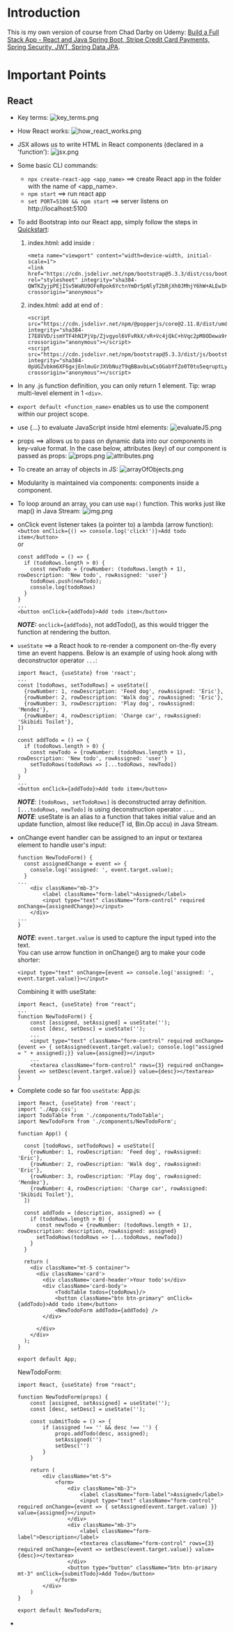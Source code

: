 # Introduction
This is my own version of course from Chad Darby on Udemy: [Build a Full Stack App - React and Java Spring Boot, Stripe Credit Card Payments, Spring Security, JWT, Spring Data JPA](https://ba.udemy.com/course/full-stack-react-and-java-spring-boot-the-developer-guide/learn/lecture/33402256#overview).

# Important Points
## React
- Key terms:
    ![key_terms.png](readme_images/key_terms.png)
    
- How React works:
    ![how_react_works.png](readme_images/how_react_works.png)

- JSX allows us to write HTML in React components (declared in a 'function'):
    ![jsx.png](readme_images/jsx.png)

- Some basic CLI commands:
  - `npx create-react-app <app_name>` ==> create React app in the folder with the name of <app_name>.
  - `npm start` ==> run react app
  - `set PORT=5100 && npm start` ==> server listens on http://localhost:5100

- To add Bootstrap into our React app, simply follow the steps in [Quickstart](https://getbootstrap.com/docs/5.3/getting-started/introduction/):
  1. index.html: add inside <head>: 
     ```
     <meta name="viewport" content="width=device-width, initial-scale=1">
     <link href="https://cdn.jsdelivr.net/npm/bootstrap@5.3.3/dist/css/bootstrap.min.css" rel="stylesheet" integrity="sha384-QWTKZyjpPEjISv5WaRU9OFeRpok6YctnYmDr5pNlyT2bRjXh0JMhjY6hW+ALEwIH" crossorigin="anonymous">
     ```
  2. index.html: add at end of <body>:
     ```
     <script src="https://cdn.jsdelivr.net/npm/@popperjs/core@2.11.8/dist/umd/popper.min.js" integrity="sha384-I7E8VVD/ismYTF4hNIPjVp/Zjvgyol6VFvRkX/vR+Vc4jQkC+hVqc2pM8ODewa9r" crossorigin="anonymous"></script>
     <script src="https://cdn.jsdelivr.net/npm/bootstrap@5.3.3/dist/js/bootstrap.min.js" integrity="sha384-0pUGZvbkm6XF6gxjEnlmuGrJXVbNuzT9qBBavbLwCsOGabYfZo0T0to5eqruptLy" crossorigin="anonymous"></script>
     ```
- In any .js function definition, you can only return 1 element. Tip: wrap multi-level element in 1 `<div>`.

- `export default <function_name>` enables us to use the component within our project scope.

- use {...} to evaluate JavaScript inside html elements:
    ![evaluateJS.png](readme_images/evaluateJS.png)

- props ==> allows us to pass on dynamic data into our components in key-value format. In the case below, attributes (key) of our component is passed as props:
    ![props.png](readme_images/props.png)
    ![attributes.png](readme_images/attributes.png)

- To create an array of objects in JS:
    ![arrayOfObjects.png](readme_images/arrayOfObjects.png)

- Modularity is maintained via components: components inside a component.

- To loop around an array, you can use `map()` function. This works just like map() in Java Stream:
    ![img.png](img.png)

- onClick event listener takes (a pointer to) a lambda (arrow function):  
    `<button onClick={() => console.log('click!')}>Add todo item</button>`  
    or  
    ```
    const addTodo = () => {
      if (todoRows.length > 0) {
        const newTodo = {rowNumber: (todoRows.length + 1), rowDescription: 'New todo', rowAssigned: 'user'}
        todoRows.push(newTodo);
        console.log(todoRows)
      }
    }
    ...
    <button onClick={addTodo}>Add todo item</button>
    ```  
  ***NOTE:*** `onclick={addTodo}`, not addTodo(), as this would trigger the function at rendering the button.

- `useState` ==> a React hook to re-render a component on-the-fly every time an event happens. Below is an example of using hook along with deconstructor operator `...`:  
    ```
    import React, {useState} from 'react';
    ...
    const [todoRows, setTodoRows] = useState([
      {rowNumber: 1, rowDescription: 'Feed dog', rowAssigned: 'Eric'}, 
      {rowNumber: 2, rowDescription: 'Walk dog', rowAssigned: 'Eric'}, 
      {rowNumber: 3, rowDescription: 'Play dog', rowAssigned: 'Mendez'}, 
      {rowNumber: 4, rowDescription: 'Charge car', rowAssigned: 'Skibidi Toilet'}, 
    ])

    const addTodo = () => {
      if (todoRows.length > 0) {
        const newTodo = {rowNumber: (todoRows.length + 1), rowDescription: 'New todo', rowAssigned: 'user'}
        setTodoRows(todoRows => [...todoRows, newTodo])
      }
    }
    ...
    <button onClick={addTodo}>Add todo item</button>
    ```  
  ***NOTE***: `[todoRows, setTodoRows]` is deconstructed array definition. `[...todoRows, newTodo]` is using deconstruction operator `...`.  
  ***NOTE***: useState is an alias to a function that takes initial value and an update function, almost like reduce(T id, Bin.Op accu) in Java Stream.

- onChange event handler can be assigned to an input or textarea element to handle user's input:
    ```
    function NewTodoForm() {
      const assignedChange = event => {
        console.log('assigned: ', event.target.value); 
      }
    ...
        <div className="mb-3">
            <label className="form-label">Assigned</label>
            <input type="text" className="form-control" required onChange={assignedChange}></input>
        </div>
    ...
    }
    ```  
    ***NOTE***: `event.target.value` is used to capture the input typed into the text.  
    You can use arrow function in onChange() arg to make your code shorter:
    ```
    <input type="text" onChange={event => console.log('assigned: ', event.target.value)}></input>
    ```  
    Combining it with useState:
    ```
    import React, {useState} from "react";
    ...
    function NewTodoForm() {
        const [assigned, setAssigned] = useState('');
        const [desc, setDesc] = useState('');
        ...
        <input type="text" className="form-control" required onChange={event => { setAssigned(event.target.value); console.log("assigned = " + assigned);}} value={assigned}></input>
        ...
        <textarea className="form-control" rows={3} required onChange={event => setDesc(event.target.value)} value={desc}></textarea>
    }
    ```  
- Complete code so far foo `useState`: 
  App.js:
  ```
  import React, {useState} from 'react';
  import './App.css';
  import TodoTable from './components/TodoTable';
  import NewTodoForm from './components/NewTodoForm';

  function App() {

    const [todoRows, setTodoRows] = useState([
      {rowNumber: 1, rowDescription: 'Feed dog', rowAssigned: 'Eric'}, 
      {rowNumber: 2, rowDescription: 'Walk dog', rowAssigned: 'Eric'}, 
      {rowNumber: 3, rowDescription: 'Play dog', rowAssigned: 'Mendez'}, 
      {rowNumber: 4, rowDescription: 'Charge car', rowAssigned: 'Skibidi Toilet'}, 
    ])

    const addTodo = (description, assigned) => {
      if (todoRows.length > 0) {
        const newTodo = {rowNumber: (todoRows.length + 1), rowDescription: description, rowAssigned: assigned}
        setTodoRows(todoRows => [...todoRows, newTodo])
      }
    }

    return (
      <div className="mt-5 container">
        <div className='card'>
          <div className='card-header'>Your todo's</div>
          <div className='card-body'>
              <TodoTable todos={todoRows}/>
              <button className="btn btn-primary" onClick={addTodo}>Add todo item</button>
              <NewTodoForm addTodo={addTodo} />
          </div>

        </div>
      </div>
    );
  }

  export default App;
  ```  

  NewTodoForm:  
  ```
  import React, {useState} from "react";

  function NewTodoForm(props) {
      const [assigned, setAssigned] = useState('');
      const [desc, setDesc] = useState('');

      const submitTodo = () => {
          if (assigned !== '' && desc !== '') {
              props.addTodo(desc, assigned);
              setAssigned('')
              setDesc('')
          }
      }

      return (
          <div className="mt-5">
              <form>
                  <div className="mb-3">
                      <label className="form-label">Assigned</label>
                      <input type="text" className="form-control" required onChange={event => { setAssigned(event.target.value) }} value={assigned}></input>
                  </div>
                  <div className="mb-3">
                      <label className="form-label">Description</label>
                      <textarea className="form-control" rows={3} required onChange={event => setDesc(event.target.value)} value={desc}></textarea>
                  </div>
                  <button type="button" className="btn btn-primary mt-3" onClick={submitTodo}>Add Todo</button>
              </form>
          </div>
      )
  }

  export default NewTodoForm;
  ```  

- 